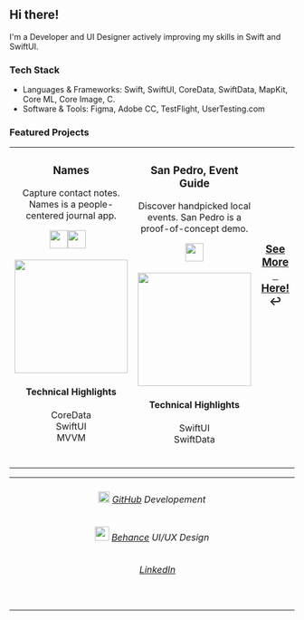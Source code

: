 <h2>Hi there!</h2>

<p>I'm a Developer and UI Designer actively improving my skills in Swift and SwiftUI.</p>
<!-- 🎨🎯👨🏻‍💻 -->
<h3> Tech Stack</h3>
<ul>
  <li>Languages & Frameworks: Swift, SwiftUI, CoreData, SwiftData, MapKit, Core ML, Core Image, C.</li>
  <li>Software & Tools: Figma, Adobe CC, TestFlight, UserTesting.com </li>
  
</ul>

<h3>Featured Projects</h3>
<table>
<tr>

<!-- PROJECT 1 -->

<td valign="top" align="center" width="380">

<h3>Names</h3>  
<p>Capture contact notes. Names is a people-centered journal app.</p>
<p>
<a href="https://github.com/ricardonovelot/Names-Public"><img src="https://github.com/user-attachments/assets/58372ca1-63d6-423c-a558-08cb18c68cfb" width="32">‏‏</a>
&nbsp;
<a href="https://testflight.apple.com/join/NuON0fEq"><img src="https://github.com/user-attachments/assets/0926df5d-a3be-4109-bcce-3a72e078b4e1" width="32">‏‏</a> 
</p>
<a href="https://github.com/ricardonovelot/Names-Public">
<img src="https://github.com/user-attachments/assets/27b0ec84-3f27-46a3-b395-bcbb87825147" width="200">
</a>
<h4>Technical Highlights</h4>
<p>
CoreData<br>
SwiftUI<br>
MVVM
</p>
<br>

</td>

<!-- PROJECT 2 -->

<td valign="top" align="center" width="380">
  
<h3>San Pedro, Event Guide<a href="https://github.com/ricardonovelot/SanPedroEventGuide"></a></h3>  
<p>Discover handpicked local events. San Pedro is a proof-of-concept demo.</p>
<p>
<a href="https://github.com/ricardonovelot/SanPedroEventGuide"><img src="https://github.com/user-attachments/assets/58372ca1-63d6-423c-a558-08cb18c68cfb" width="32">‏‏</a>
</p>
  <a href="https://github.com/ricardonovelot/SanPedroEventGuide">
<img src="https://github.com/ricardonovelot/EventosSanPedro/assets/84286086/f582f6ef-5b37-4587-81c0-c827469adf5a" width="200">
</a>
<h4>Technical Highlights</h4>
<p>
  SwiftUI<br>
  SwiftData
</p>
<br>

</td>

<!-- PROJECT 3 -->

<td valign="center" align="center" width="240" >


<h3 align="center"><a href="https://github.com/ricardonovelot/ricardonovelot/blob/main/Old-Projects.md">See More<br>‎‎‎‏‏‎ ‏‏‎ ‎‏‏‎ ‎‏‏‎Here!</a> ↩</h3>
<br>
<br>
<br>
<br>
<br>
<br>

<!--
<h3>RememberPeople<a href="https://github.com/ricardonovelot/RememberPeople"> 🔗</a></h3>  

<p>RememberPeople helps users remember people names.</p>
<a href="https://github.com/ricardonovelot/RememberPeople">
<img src="https://github.com/ricardonovelot/RememberPeople/assets/84286086/12b87059-083d-453f-9048-e34e90fe2b4d" width="200">
</a>
<h4>Technical Highlights</h4>
<p>
  CoreData<br>
  PhotosUI<br>
</p>
<br>
-->




</td>
</tr>
</table>


<table>
<tr>
<td align="center" width="10000">
<h6> 
  <img src="https://github.com/user-attachments/assets/3d564fbb-13b7-4361-89b9-2cd95fc35370" width="20">
    <a href="https://github.com/ricardonovelot/ricardonovelot">GitHub</a> Developement 
</h6>
<h6>
   <img src="https://github.com/user-attachments/assets/57963869-f8a5-4ad7-9531-440b5ebf04e8" width="25">
   <a href="https://www.behance.net/ricardolopezn/projects">Behance</a> UI/UX Design
</h6>
  <h6> 
<img src="https://github.com/user-attachments/assets/aba04acd-68ef-4e72-9b78-79f983e102aa" width="15">
    <a href="https://www.linkedin.com/in/ricardo-nlo/">LinkedIn</a> 
</h6>
<br>

</td>
</tr>
</table>

